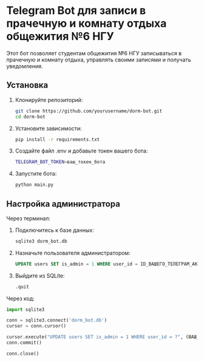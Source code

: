 # Telegram Bot для записи в прачечную и комнату отдыха общежития №6 НГУ

Этот бот позволяет студентам общежития №6 НГУ записываться в прачечную и комнату отдыха, управлять своими записями и получать уведомления.

## Установка

1. Клонируйте репозиторий:
   ```bash
   git clone https://github.com/yourusername/dorm-bot.git
   cd dorm-bot
   
2. Установите зависимости:
    ```bash
   pip install -r requirements.txt
   
3. Создайте файл .env и добавьте токен вашего бота:
    ```bash
   TELEGRAM_BOT_TOKEN=ваш_токен_бота
   
4. Запустите бота:
    ```bash
   python main.py
   
## Настройка администратора

Через терминал:
1. Подключитесь к базе данных:
   ```bash
   sqlite3 dorm_bot.db
   
2. Назначьте пользователя администратором:
    ```sql
   UPDATE users SET is_admin = 1 WHERE user_id = ID_ВАШЕГО_ТЕЛЕГРАМ_АККАУНТА;
   
3. Выйдите из SQLite:
    ```sql
   .quit
   
Через код:
```python
import sqlite3

conn = sqlite3.connect('dorm_bot.db')
cursor = conn.cursor()

cursor.execute("UPDATE users SET is_admin = 1 WHERE user_id = ?", (ВАШ_ID,))
conn.commit()

conn.close()